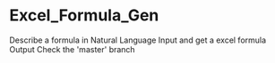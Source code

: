 # Excel_Formula_Gen
Describe a formula in Natural Language Input and get a excel formula Output
Check the 'master' branch

